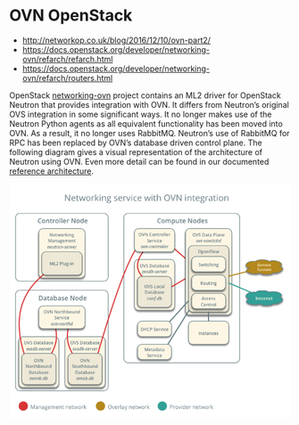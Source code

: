 # OVN OpenStack

* http://networkop.co.uk/blog/2016/12/10/ovn-part2/
* https://docs.openstack.org/developer/networking-ovn/refarch/refarch.html
* https://docs.openstack.org/developer/networking-ovn/refarch/routers.html


OpenStack [networking-ovn](https://github.com/openstack/networking-ovn) project contains an ML2 driver for OpenStack Neutron that provides integration with OVN.  It differs from Neutron’s original OVS integration in some significant ways.  It no longer makes use of the Neutron Python agents as all equivalent functionality has been moved into OVN.  As a result, it no longer uses RabbitMQ.  Neutron’s use of RabbitMQ for RPC has been replaced by OVN’s database driven control plane.  The following diagram gives a visual representation of the architecture of Neutron using OVN.  Even more detail can be found in our documented [reference architecture](http://docs.openstack.org/developer/networking-ovn/refarch/refarch.html).

![](/images/14878643863580.png)

